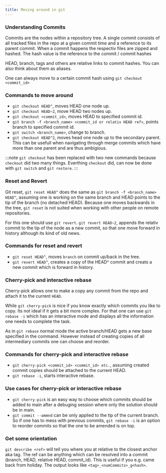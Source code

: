 ```yaml
---
title: Moving around in git
---
```

### Understanding Commits

Commits are the nodes within a repository tree. A single commit consists of all tracked files in the repo at a given commit time and a reference to its parent commit. When a commit happens the respectiv files are zipped and hashed. The hash value is the reference to the commit / commit hashes

HEAD, branch, tags and others are relative links to commit hashes. You can also think about them as aliases.

One can always move to a certain commit hash using ```git checkout <commit_id>```

### Commands to move around

- ```git checkout HEAD^```, moves HEAD one node up.
- ```git checkout HEAD~2```, move HEAD two nodes up.
- ```git checkout <commit_id>```, moves HEAD to specified commit id.
- ```git branch -f <branch_name> <commit_id or relativ HEAD ref>```, points branch to specified commit id.
- ```git switch <branch_name>```, change to branch.
- ```git checkout HEAD^2```, moves head one node up to the secondary parent. This can be usefull when navigating through merge commits which have more than one parent and are thus ambigious.

:::note
`git checkout` has been replaced with two new commands because `checkout` did two many things. Everthing `checkout` did, can now be done with `git switch` and `git restore`.
:::


### Reset and Revert

Git reset, ```git reset HEAD^``` does the same as ```git branch -f <branch_name> HEAD^```, assuming one is working on the same branch and HEAD points to the tip of the branch (no detached HEAD). Because one moves backwards in the tree, `git reset` is not suited when working with other people on remote repositories.

For this one should use `git revert`. ```git revert HEAD~2```, appends the relativ commit to the tip of the node as a new commit, so that one move forward in history although its kind of old news.

### Commands for reset and revert
- ```git reset HEAD^```, moves `branch` on commit up/back in the tree.
- ```git revert HEAD^```, creates a copy of the HEAD^ commit and creats a new commit which is forward in history.

### Cherry-pick and interactive rebase

Cherry-pick allows one to make a copy any commit from the repo and attach it to the current `HEAD`.

While `git cherry-pick` is nice if you know exactly which commits you like to copy. Its not ideal if it gets a bit more complex. For that one can use `git rebase -i` which has an interactive mode and displays all the information one needs to complete the task.

As in `git rebase` normal mode the active branch/HEAD gets a new base specified in the command. However instead of creating copies of all intermediary commits one can choose and reorder.

### Commands for cherry-pick and interactive rebase
- ```git cherry-pick <commit_id> <commit_id> etc.```, assuming created commit copies should be attached to the current HEAD.
- ```git rebase -i```, starts interactive rebase.
    
### Use cases for cherry-pick or interactive rebase
- `git cherry-pick` is an easy way to choose which commits should be added to main after a debuging session where only the solution should be in main.
- `git commit --ammnd` can be only applied to the tip of the current branch. So if one has to mess with previous commits, `git rebase -i` is an option to reorder commits so that the one to be amended is on top.
    
### Get some orientation
```git describe <ref>``` will tell you where you at relative to the closest anchor aka tag. The ref can be anything which can be resolved into a commit (branch, HEAD, relative HEAD, commit_id). This is useful if you e.g. came back from holiday. The output looks like `<tag>_<numCommits>_g<hash>`.